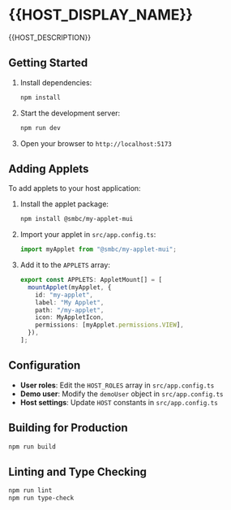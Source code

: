 # {{HOST_DISPLAY_NAME}}

{{HOST_DESCRIPTION}}

## Getting Started

1. Install dependencies:
   ```bash
   npm install
   ```

2. Start the development server:
   ```bash
   npm run dev
   ```

3. Open your browser to `http://localhost:5173`

## Adding Applets

To add applets to your host application:

1. Install the applet package:
   ```bash
   npm install @smbc/my-applet-mui
   ```

2. Import your applet in `src/app.config.ts`:
   ```typescript
   import myApplet from "@smbc/my-applet-mui";
   ```

3. Add it to the `APPLETS` array:
   ```typescript
   export const APPLETS: AppletMount[] = [
     mountApplet(myApplet, {
       id: "my-applet",
       label: "My Applet",
       path: "/my-applet", 
       icon: MyAppletIcon,
       permissions: [myApplet.permissions.VIEW],
     }),
   ];
   ```

## Configuration

- **User roles**: Edit the `HOST_ROLES` array in `src/app.config.ts`
- **Demo user**: Modify the `demoUser` object in `src/app.config.ts`
- **Host settings**: Update `HOST` constants in `src/app.config.ts`

## Building for Production

```bash
npm run build
```

## Linting and Type Checking

```bash
npm run lint
npm run type-check
```